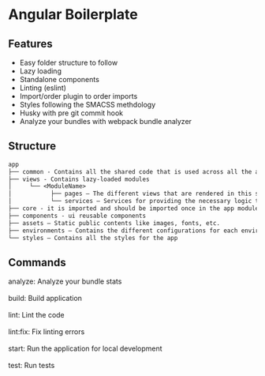 # Angular Boilerplate


## Features

- Easy folder structure to follow
- Lazy loading
- Standalone components
- Linting (eslint)
- Import/order plugin to order imports
- Styles following the SMACSS methdology
- Husky with pre git commit hook
- Analyze your bundles with webpack bundle analyzer

## Structure

```txt
app
├── common - Contains all the shared code that is used across all the app. Without containing any components, pipes, directives.
├── views - Contains lazy-loaded modules
│     └── <ModuleName>
│           ├── pages – The different views that are rendered in this specific module route
│           └── services – Services for providing the necessary logic to the components
├── core - it is imported and should be imported once in the app module. Contains the pipes, directives, services, validators,configuration loaders
├── components - ui reusable components
├── assets – Static public contents like images, fonts, etc.
├── environments – Contains the different configurations for each environment
└── styles – Contains all the styles for the app
```

## Commands


analyze: Analyze your bundle stats
<br><br>
build: Build application
<br><br>
lint: Lint the code
<br><br>
lint:fix: Fix linting errors
<br><br>
start: Run the application for local development
<br><br>
test: Run tests

